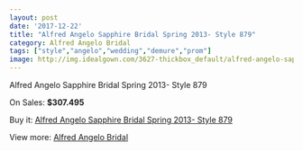 ```yaml
---
layout: post
date: '2017-12-22'
title: "Alfred Angelo Sapphire Bridal Spring 2013- Style 879"
category: Alfred Angelo Bridal
tags: ["style","angelo","wedding","demure","prom"]
image: http://img.idealgown.com/3627-thickbox_default/alfred-angelo-sapphire-bridal-spring-2013-style-879.jpg
---
```

Alfred Angelo Sapphire Bridal Spring 2013- Style 879

On Sales: **$307.495**
<a href="https://www.idealgown.com/en/alfred-angelo-bridal/1715-alfred-angelo-sapphire-bridal-spring-2013-style-879.html"><amp-img layout="responsive" width="600" height="600" src="//img.idealgown.com/3627-thickbox_default/alfred-angelo-sapphire-bridal-spring-2013-style-879.jpg" alt="Alfred Angelo Sapphire Bridal Spring 2013- Style 879 0" /></a>
<a href="https://www.idealgown.com/en/alfred-angelo-bridal/1715-alfred-angelo-sapphire-bridal-spring-2013-style-879.html"><amp-img layout="responsive" width="600" height="600" src="//img.idealgown.com/3629-thickbox_default/alfred-angelo-sapphire-bridal-spring-2013-style-879.jpg" alt="Alfred Angelo Sapphire Bridal Spring 2013- Style 879 1" /></a>
<a href="https://www.idealgown.com/en/alfred-angelo-bridal/1715-alfred-angelo-sapphire-bridal-spring-2013-style-879.html"><amp-img layout="responsive" width="600" height="600" src="//img.idealgown.com/3628-thickbox_default/alfred-angelo-sapphire-bridal-spring-2013-style-879.jpg" alt="Alfred Angelo Sapphire Bridal Spring 2013- Style 879 2" /></a>

Buy it: [Alfred Angelo Sapphire Bridal Spring 2013- Style 879](https://www.idealgown.com/en/alfred-angelo-bridal/1715-alfred-angelo-sapphire-bridal-spring-2013-style-879.html "Alfred Angelo Sapphire Bridal Spring 2013- Style 879")

View more: [Alfred Angelo Bridal](https://www.idealgown.com/en/28-alfred-angelo-bridal "Alfred Angelo Bridal")